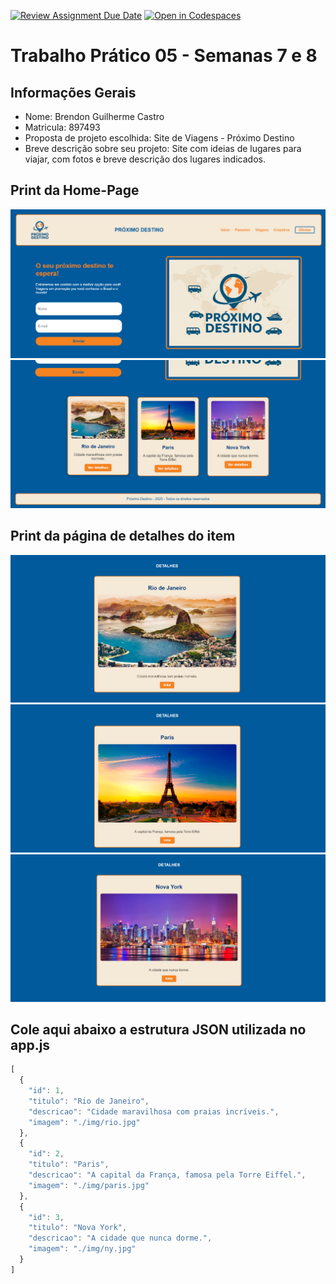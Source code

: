 [![Review Assignment Due Date](https://classroom.github.com/assets/deadline-readme-button-22041afd0340ce965d47ae6ef1cefeee28c7c493a6346c4f15d667ab976d596c.svg)](https://classroom.github.com/a/KZhXwLZL)
[![Open in Codespaces](https://classroom.github.com/assets/launch-codespace-2972f46106e565e64193e422d61a12cf1da4916b45550586e14ef0a7c637dd04.svg)](https://classroom.github.com/open-in-codespaces?assignment_repo_id=20649945)
# Trabalho Prático 05 - Semanas 7 e 8

## Informações Gerais

- Nome: Brendon Guilherme Castro
- Matricula: 897493
- Proposta de projeto escolhida: Site de Viagens - Próximo Destino
- Breve descrição sobre seu projeto: Site com ideias de lugares para viajar, com fotos e breve descrição dos lugares indicados.

## Print da Home-Page

![Home-page1](public\img\homepage1.png)
![Home-page2](public\img\homepage2.png)

## Print da página de detalhes do item

![Detalhes Rio](public\img\pagedetalhesrio.png)
![Detalhes Paris](public\img\pagedetalhesparis.png)
![Detalhes New York](public\img\pagedetalhesny.png)

## Cole aqui abaixo a estrutura JSON utilizada no app.js

```javascript
[
  {
    "id": 1,
    "titulo": "Rio de Janeiro",
    "descricao": "Cidade maravilhosa com praias incríveis.",
    "imagem": "./img/rio.jpg"
  },
  {
    "id": 2,
    "titulo": "Paris",
    "descricao": "A capital da França, famosa pela Torre Eiffel.",
    "imagem": "./img/paris.jpg"
  },
  {
    "id": 3,
    "titulo": "Nova York",
    "descricao": "A cidade que nunca dorme.",
    "imagem": "./img/ny.jpg"
  }
]
```
